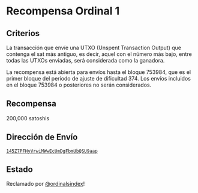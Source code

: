 Recompensa Ordinal 1
=====================

Criterios
---------

La transacción que envíe una UTXO (Unspent Transaction Output) que contenga el sat más antiguo, es decir, aquel con el número más bajo, entre todas las UTXOs enviadas, será considerada como la ganadora.

La recompensa está abierta para envíos hasta el bloque 753984, que es el primer bloque del período de ajuste de dificultad 374. Los envíos incluidos en el bloque 753984 o posteriores no serán considerados.

Recompensa
---------

200,000 satoshis

Dirección de Envío
-------------------

[`145Z7PFHyVrwiMWwEcUmDgFbmUbQSU9aap`](https://mempool.space/address/145Z7PFHyVrwiMWwEcUmDgFbmUbQSU9aap)

Estado
------

Reclamado por [@ordinalsindex](https://twitter.com/rodarmor/status/1569883266508853251)!
